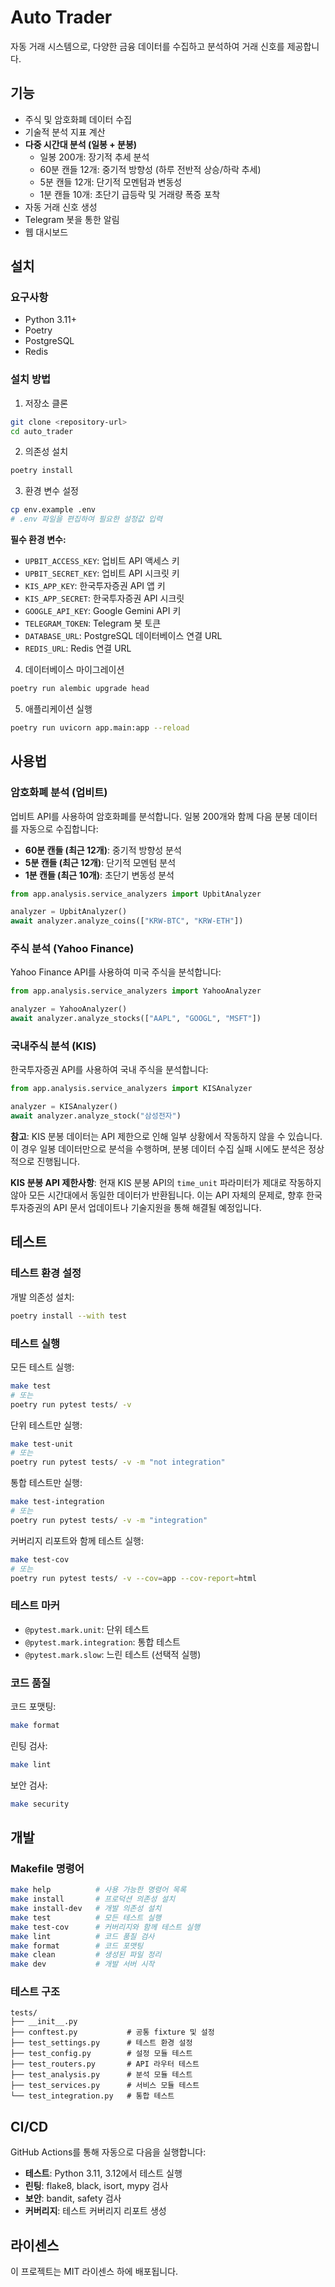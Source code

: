 # Auto Trader

자동 거래 시스템으로, 다양한 금융 데이터를 수집하고 분석하여 거래 신호를 제공합니다.

## 기능

- 주식 및 암호화폐 데이터 수집
- 기술적 분석 지표 계산
- **다중 시간대 분석 (일봉 + 분봉)**
  - 일봉 200개: 장기적 추세 분석
  - 60분 캔들 12개: 중기적 방향성 (하루 전반적 상승/하락 추세)
  - 5분 캔들 12개: 단기적 모멘텀과 변동성
  - 1분 캔들 10개: 초단기 급등락 및 거래량 폭증 포착
- 자동 거래 신호 생성
- Telegram 봇을 통한 알림
- 웹 대시보드

## 설치

### 요구사항

- Python 3.11+
- Poetry
- PostgreSQL
- Redis

### 설치 방법

1. 저장소 클론
```bash
git clone <repository-url>
cd auto_trader
```

2. 의존성 설치
```bash
poetry install
```

3. 환경 변수 설정
```bash
cp env.example .env
# .env 파일을 편집하여 필요한 설정값 입력
```

**필수 환경 변수:**
- `UPBIT_ACCESS_KEY`: 업비트 API 액세스 키
- `UPBIT_SECRET_KEY`: 업비트 API 시크릿 키
- `KIS_APP_KEY`: 한국투자증권 API 앱 키
- `KIS_APP_SECRET`: 한국투자증권 API 시크릿
- `GOOGLE_API_KEY`: Google Gemini API 키
- `TELEGRAM_TOKEN`: Telegram 봇 토큰
- `DATABASE_URL`: PostgreSQL 데이터베이스 연결 URL
- `REDIS_URL`: Redis 연결 URL

4. 데이터베이스 마이그레이션
```bash
poetry run alembic upgrade head
```

5. 애플리케이션 실행
```bash
poetry run uvicorn app.main:app --reload
```

## 사용법

### 암호화폐 분석 (업비트)

업비트 API를 사용하여 암호화폐를 분석합니다. 일봉 200개와 함께 다음 분봉 데이터를 자동으로 수집합니다:

- **60분 캔들 (최근 12개)**: 중기적 방향성 분석
- **5분 캔들 (최근 12개)**: 단기적 모멘텀 분석  
- **1분 캔들 (최근 10개)**: 초단기 변동성 분석

```python
from app.analysis.service_analyzers import UpbitAnalyzer

analyzer = UpbitAnalyzer()
await analyzer.analyze_coins(["KRW-BTC", "KRW-ETH"])
```

### 주식 분석 (Yahoo Finance)

Yahoo Finance API를 사용하여 미국 주식을 분석합니다:

```python
from app.analysis.service_analyzers import YahooAnalyzer

analyzer = YahooAnalyzer()
await analyzer.analyze_stocks(["AAPL", "GOOGL", "MSFT"])
```

### 국내주식 분석 (KIS)

한국투자증권 API를 사용하여 국내 주식을 분석합니다:

```python
from app.analysis.service_analyzers import KISAnalyzer

analyzer = KISAnalyzer()
await analyzer.analyze_stock("삼성전자")
```

**참고**: KIS 분봉 데이터는 API 제한으로 인해 일부 상황에서 작동하지 않을 수 있습니다. 이 경우 일봉 데이터만으로 분석을 수행하며, 분봉 데이터 수집 실패 시에도 분석은 정상적으로 진행됩니다.

**KIS 분봉 API 제한사항**: 현재 KIS 분봉 API의 `time_unit` 파라미터가 제대로 작동하지 않아 모든 시간대에서 동일한 데이터가 반환됩니다. 이는 API 자체의 문제로, 향후 한국투자증권의 API 문서 업데이트나 기술지원을 통해 해결될 예정입니다.

## 테스트

### 테스트 환경 설정

개발 의존성 설치:
```bash
poetry install --with test
```

### 테스트 실행

모든 테스트 실행:
```bash
make test
# 또는
poetry run pytest tests/ -v
```

단위 테스트만 실행:
```bash
make test-unit
# 또는
poetry run pytest tests/ -v -m "not integration"
```

통합 테스트만 실행:
```bash
make test-integration
# 또는
poetry run pytest tests/ -v -m "integration"
```

커버리지 리포트와 함께 테스트 실행:
```bash
make test-cov
# 또는
poetry run pytest tests/ -v --cov=app --cov-report=html
```

### 테스트 마커

- `@pytest.mark.unit`: 단위 테스트
- `@pytest.mark.integration`: 통합 테스트
- `@pytest.mark.slow`: 느린 테스트 (선택적 실행)

### 코드 품질

코드 포맷팅:
```bash
make format
```

린팅 검사:
```bash
make lint
```

보안 검사:
```bash
make security
```

## 개발

### Makefile 명령어

```bash
make help          # 사용 가능한 명령어 목록
make install       # 프로덕션 의존성 설치
make install-dev   # 개발 의존성 설치
make test          # 모든 테스트 실행
make test-cov      # 커버리지와 함께 테스트 실행
make lint          # 코드 품질 검사
make format        # 코드 포맷팅
make clean         # 생성된 파일 정리
make dev           # 개발 서버 시작
```

### 테스트 구조

```
tests/
├── __init__.py
├── conftest.py           # 공통 fixture 및 설정
├── test_settings.py      # 테스트 환경 설정
├── test_config.py        # 설정 모듈 테스트
├── test_routers.py       # API 라우터 테스트
├── test_analysis.py      # 분석 모듈 테스트
├── test_services.py      # 서비스 모듈 테스트
└── test_integration.py   # 통합 테스트
```

## CI/CD

GitHub Actions를 통해 자동으로 다음을 실행합니다:

- **테스트**: Python 3.11, 3.12에서 테스트 실행
- **린팅**: flake8, black, isort, mypy 검사
- **보안**: bandit, safety 검사
- **커버리지**: 테스트 커버리지 리포트 생성

## 라이센스

이 프로젝트는 MIT 라이센스 하에 배포됩니다.
